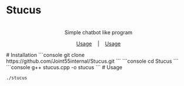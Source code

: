 # Stucus
<p align=center>

  <br>
  <span> Simple chatbot like program
  <br>
</p>

<p align="center">
  <a href="#Installation">Usage</a>
  &nbsp;&nbsp;&nbsp;|&nbsp;&nbsp;&nbsp;
  <a href="#Usage">Usage</a>
 
 
</p>
# Installation 
```console
git clone https://github.com/Joint55internal/Stucus.git
```
```console
cd Stucus
```
```console
g++ stucus.cpp -o stucus
```
# Usage

```console
./stucus
```
